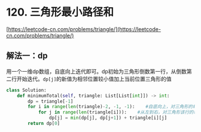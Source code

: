 # 120. 三角形最小路径和

[https://leetcode-cn.com/problems/triangle/](https://leetcode-cn.com/problems/triangle/)

## 解法一：dp

用一个一维dp数组，自底向上迭代即可。dp初始为三角形倒数第一行，从倒数第二行开始迭代。`dp[j]`的新值为相邻位置较小值加上当前位置三角形的值

```python
class Solution:
    def minimumTotal(self, triangle: List[List[int]]) -> int:
        dp = triangle[-1]
        for i in range(len(triangle)-2, -1, -1):    #自底向上，对三角形的每行
            for j in range(len(triangle[i])):    #从左到右，对三角形该行的每个位置
                dp[j] = min(dp[j], dp[j+1]) + triangle[i][j]
        return dp[0]
```

